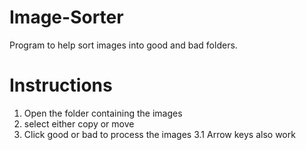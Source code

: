 # Image-Sorter
Program to help sort images into good and bad folders.

# Instructions
1. Open the folder containing the images
2. select either copy or move
3. Click good or bad to process the images
3.1 Arrow keys also work
